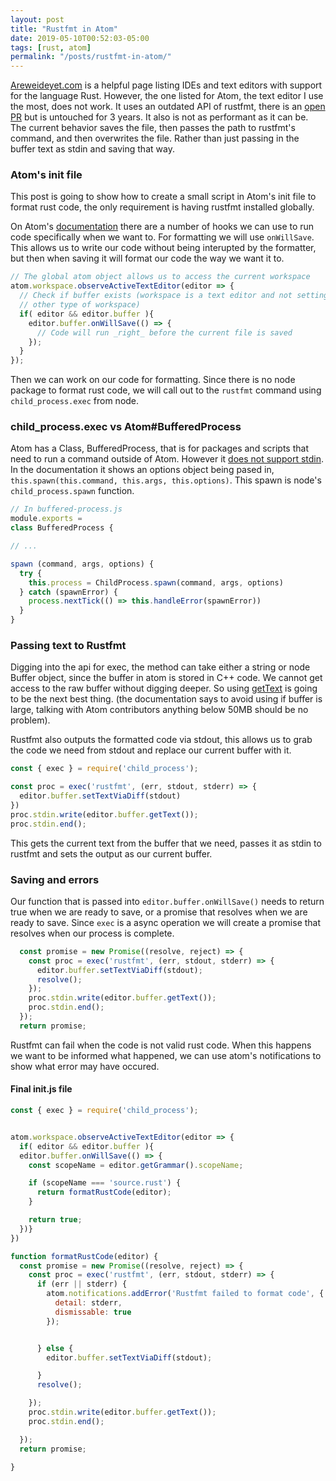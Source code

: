 ```yaml
---
layout: post
title: "Rustfmt in Atom"
date: 2019-05-10T00:52:03-05:00
tags: [rust, atom]
permalink: "/posts/rustfmt-in-atom/"
---
```


[Areweideyet.com](areweideyet.com) is a helpful page listing IDEs and text editors with support for the language Rust. However, the one listed for Atom, the text editor I use the most, does not work.
It uses an outdated API of rustfmt, there is an [open PR](https://github.com/xgdapg/atom-rustfmt/pull/6) but is untouched for 3 years. It also is not as performant as it can be. The current behavior saves the file, then passes the path to rustfmt's command, and then overwrites the file. Rather than just passing in the buffer text as stdin and saving that way.

### Atom's init file
This post is going to show how to create a small script in Atom's init file to format rust code, the only requirement is having rustfmt installed globally.

On Atom's [documentation](https://atom.io/docs/api/v1.36.1/TextBuffer) there are a number of hooks we can use to run code specifically when we want to. For formatting we will use `onWillSave`. This allows us to write our code without being interupted by the formatter, but then when saving it will format our code the way we want it to.

```js
// The global atom object allows us to access the current workspace
atom.workspace.observeActiveTextEditor(editor => {
  // Check if buffer exists (workspace is a text editor and not settings or
  // other type of workspace)
  if( editor && editor.buffer ){
    editor.buffer.onWillSave(() => {
      // Code will run _right_ before the current file is saved
    });
  }
});
```

Then we can work on our code for formatting. Since there is no node package to format rust code, we will call out to the `rustfmt` command using `child_process.exec` from node.

### child_process.exec vs Atom#BufferedProcess
Atom has a Class, BufferedProcess, that is for packages and scripts that need to run a command outside of Atom. However it [does not support stdin](https://github.com/atom/atom/blob/v1.36.1/src/buffered-process.js#L21). In the documentation it shows an options object being pased in, `this.spawn(this.command, this.args, this.options)`. This spawn is node's `child_process.spawn` function.
```js
// In buffered-process.js
module.exports =
class BufferedProcess {

// ...

spawn (command, args, options) {
  try {
    this.process = ChildProcess.spawn(command, args, options)
  } catch (spawnError) {
    process.nextTick(() => this.handleError(spawnError))
  }
}
```
### Passing text to Rustfmt
Digging into the api for exec, the method can take either a string or node Buffer object, since the buffer in atom is stored in C++ code. We cannot get access to the raw buffer without digging deeper. So using [getText](https://atom.io/docs/api/v1.36.1/TextBuffer#instance-getText) is going to be the next best thing. (the documentation says to avoid using if buffer is large, talking with Atom contributors anything below 50MB should be no problem).


Rustfmt also outputs the formatted code via stdout, this allows us to grab the code we need from stdout and replace our current buffer with it.

```js
const { exec } = require('child_process');

const proc = exec('rustfmt', (err, stdout, stderr) => {
  editor.buffer.setTextViaDiff(stdout)
})
proc.stdin.write(editor.buffer.getText());
proc.stdin.end();
```
This gets the current text from the buffer that we need, passes it as stdin to rustfmt and sets the output as our current buffer.

### Saving and errors
Our function that is passed into `editor.buffer.onWillSave()` needs to return true when we are ready to save, or a promise that resolves when we are ready to save. Since `exec` is a async operation we will create a promise that resolves when our process is complete.
```js
  const promise = new Promise((resolve, reject) => {
    const proc = exec('rustfmt', (err, stdout, stderr) => {
      editor.buffer.setTextViaDiff(stdout);
      resolve();
    });
    proc.stdin.write(editor.buffer.getText());
    proc.stdin.end();
  });
  return promise;
```
Rustfmt can fail when the code is not valid rust code. When this happens we want to be informed what happened, we can use atom's notifications to show what error may have occured.

#### Final init.js file
```js
const { exec } = require('child_process');


atom.workspace.observeActiveTextEditor(editor => {
  if( editor && editor.buffer ){
  editor.buffer.onWillSave(() => {
    const scopeName = editor.getGrammar().scopeName;

    if (scopeName === 'source.rust') {
      return formatRustCode(editor);
    }

    return true;
  })}
})

function formatRustCode(editor) {
  const promise = new Promise((resolve, reject) => {
    const proc = exec('rustfmt', (err, stdout, stderr) => {
      if (err || stderr) {
        atom.notifications.addError('Rustfmt failed to format code', {
          detail: stderr,
          dismissable: true
        });


      } else {
        editor.buffer.setTextViaDiff(stdout);

      }
      resolve();

    });
    proc.stdin.write(editor.buffer.getText());
    proc.stdin.end();

  });
  return promise;

}
```
